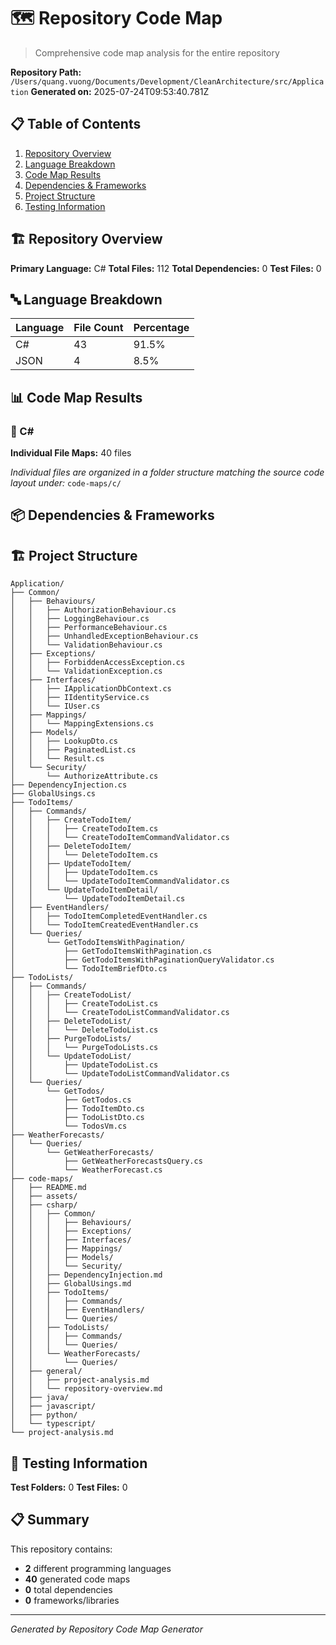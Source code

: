 # 🗺️ Repository Code Map

> Comprehensive code map analysis for the entire repository

**Repository Path:** `/Users/quang.vuong/Documents/Development/CleanArchitecture/src/Application`
**Generated on:** 2025-07-24T09:53:40.781Z

## 📋 Table of Contents

1. [Repository Overview](#repository-overview)
2. [Language Breakdown](#language-breakdown)
3. [Code Map Results](#code-map-results)
4. [Dependencies & Frameworks](#dependencies--frameworks)
5. [Project Structure](#project-structure)
6. [Testing Information](#testing-information)

## 🏗️ Repository Overview

**Primary Language:** C#
**Total Files:** 112
**Total Dependencies:** 0
**Test Files:** 0

## 🔤 Language Breakdown

| Language | File Count | Percentage |
|----------|------------|------------|
| C# | 43 | 91.5% |
| JSON | 4 | 8.5% |

## 📊 Code Map Results

### 🔷 C#

**Individual File Maps:** 40 files

*Individual files are organized in a folder structure matching the source code layout under:*
`code-maps/c/`


## 📦 Dependencies & Frameworks

## 🏗️ Project Structure

```
Application/
├── Common/
│   ├── Behaviours/
│   │   ├── AuthorizationBehaviour.cs
│   │   ├── LoggingBehaviour.cs
│   │   ├── PerformanceBehaviour.cs
│   │   ├── UnhandledExceptionBehaviour.cs
│   │   └── ValidationBehaviour.cs
│   ├── Exceptions/
│   │   ├── ForbiddenAccessException.cs
│   │   └── ValidationException.cs
│   ├── Interfaces/
│   │   ├── IApplicationDbContext.cs
│   │   ├── IIdentityService.cs
│   │   └── IUser.cs
│   ├── Mappings/
│   │   └── MappingExtensions.cs
│   ├── Models/
│   │   ├── LookupDto.cs
│   │   ├── PaginatedList.cs
│   │   └── Result.cs
│   └── Security/
│       └── AuthorizeAttribute.cs
├── DependencyInjection.cs
├── GlobalUsings.cs
├── TodoItems/
│   ├── Commands/
│   │   ├── CreateTodoItem/
│   │   │   ├── CreateTodoItem.cs
│   │   │   └── CreateTodoItemCommandValidator.cs
│   │   ├── DeleteTodoItem/
│   │   │   └── DeleteTodoItem.cs
│   │   ├── UpdateTodoItem/
│   │   │   ├── UpdateTodoItem.cs
│   │   │   └── UpdateTodoItemCommandValidator.cs
│   │   └── UpdateTodoItemDetail/
│   │       └── UpdateTodoItemDetail.cs
│   ├── EventHandlers/
│   │   ├── TodoItemCompletedEventHandler.cs
│   │   └── TodoItemCreatedEventHandler.cs
│   └── Queries/
│       └── GetTodoItemsWithPagination/
│           ├── GetTodoItemsWithPagination.cs
│           ├── GetTodoItemsWithPaginationQueryValidator.cs
│           └── TodoItemBriefDto.cs
├── TodoLists/
│   ├── Commands/
│   │   ├── CreateTodoList/
│   │   │   ├── CreateTodoList.cs
│   │   │   └── CreateTodoListCommandValidator.cs
│   │   ├── DeleteTodoList/
│   │   │   └── DeleteTodoList.cs
│   │   ├── PurgeTodoLists/
│   │   │   └── PurgeTodoLists.cs
│   │   └── UpdateTodoList/
│   │       ├── UpdateTodoList.cs
│   │       └── UpdateTodoListCommandValidator.cs
│   └── Queries/
│       └── GetTodos/
│           ├── GetTodos.cs
│           ├── TodoItemDto.cs
│           ├── TodoListDto.cs
│           └── TodosVm.cs
├── WeatherForecasts/
│   └── Queries/
│       └── GetWeatherForecasts/
│           ├── GetWeatherForecastsQuery.cs
│           └── WeatherForecast.cs
├── code-maps/
│   ├── README.md
│   ├── assets/
│   ├── csharp/
│   │   ├── Common/
│   │   │   ├── Behaviours/
│   │   │   ├── Exceptions/
│   │   │   ├── Interfaces/
│   │   │   ├── Mappings/
│   │   │   ├── Models/
│   │   │   └── Security/
│   │   ├── DependencyInjection.md
│   │   ├── GlobalUsings.md
│   │   ├── TodoItems/
│   │   │   ├── Commands/
│   │   │   ├── EventHandlers/
│   │   │   └── Queries/
│   │   ├── TodoLists/
│   │   │   ├── Commands/
│   │   │   └── Queries/
│   │   └── WeatherForecasts/
│   │       └── Queries/
│   ├── general/
│   │   ├── project-analysis.md
│   │   └── repository-overview.md
│   ├── java/
│   ├── javascript/
│   ├── python/
│   └── typescript/
└── project-analysis.md
```

## 🧪 Testing Information

**Test Folders:** 0
**Test Files:** 0

## 📋 Summary

This repository contains:
- **2** different programming languages
- **40** generated code maps
- **0** total dependencies
- **0** frameworks/libraries

---
*Generated by Repository Code Map Generator*